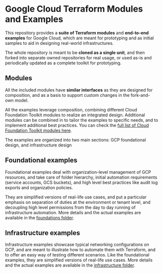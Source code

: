 # Google Cloud Terraform Modules and Examples

This repository provides a **suite of Terraform modules** and **end-to-end examples** for Google Cloud, which are meant for prototyping and as initial samples to aid in designing real-world infrastructures.

The whole repository is meant to be **cloned as a single unit**, and then forked into separate owned repositories for real usage, or used as-is and periodically updated as a complete toolkit for prototyping.

## Modules

All the included modules have **similar interfaces** as they are designed for composition, and as a basis to support custom changes in the fork-and-own model.

All the examples leverage composition, combining different Cloud Foundation Toolkit modules to realize an integrated design. Additional modules can be combined in to tailor the examples to specific needs, and to implement additional best practices. You can check the [full list of Cloud Foundation Toolkit modules here](https://github.com/terraform-google-modules).

The examples are organized into two main sections: GCP foundational design, and infrastructure design

## Foundational examples

Foundational examples deal with organization-level management of GCP resources, and take care of folder hierarchy, initial automation requirements (service accounts, GCS buckets), and high level best practices like audit log exports and organization policies.

They are simplified versions of real-life use cases, and put a particular emphasis on separation of duties at the environment or tenant level, and decoupling high level permissions from the day to day running of infrastructure automation. More details and the actual examples are available in the [foundations folder](foundations).

## Infrastructure examples

Infrastructure examples showcase typical networking configurations on GCP, and are meant to illustrate how to automate them with Terraform, and to offer an easy way of testing different scenarios. Like the foundational examples, they are simplified versions of real-life use cases. More details and the actual examples are available in the [infrastructure folder](infrastructure).
